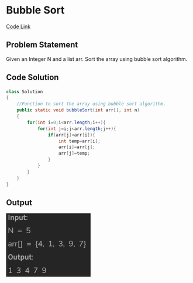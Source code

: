 # Bubble Sort

[Code Link](https://www.geeksforgeeks.org/problems/bubble-sort/1?utm_source=youtube&utm_medium=collab_striver_ytdescription&utm_campaign=bubble-sort)

<!-- [Youtube Link](https://www.youtube.com/watch?v=p_RnDTuuhQ0&ab_channel=AlgorithmHQ) -->

## Problem Statement

Given an Integer N and a list arr. Sort the array using bubble sort algorithm.

## Code Solution

```java
class Solution
{
    //Function to sort the array using bubble sort algorithm.
	public static void bubbleSort(int arr[], int n)
    {
        for(int i=0;i<arr.length;i++){
            for(int j=i;j<arr.length;j++){
                if(arr[j]<arr[i]){
                    int temp=arr[i];
                    arr[i]=arr[j];
                    arr[j]=temp;
                }
            }
        }
    }
}
```

## Output

![Output](image-24.png)
